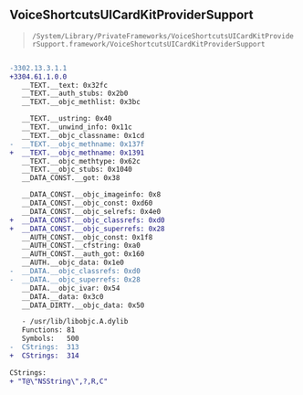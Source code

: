 ## VoiceShortcutsUICardKitProviderSupport

> `/System/Library/PrivateFrameworks/VoiceShortcutsUICardKitProviderSupport.framework/VoiceShortcutsUICardKitProviderSupport`

```diff

-3302.13.3.1.1
+3304.61.1.0.0
   __TEXT.__text: 0x32fc
   __TEXT.__auth_stubs: 0x2b0
   __TEXT.__objc_methlist: 0x3bc

   __TEXT.__ustring: 0x40
   __TEXT.__unwind_info: 0x11c
   __TEXT.__objc_classname: 0x1cd
-  __TEXT.__objc_methname: 0x137f
+  __TEXT.__objc_methname: 0x1391
   __TEXT.__objc_methtype: 0x62c
   __TEXT.__objc_stubs: 0x1040
   __DATA_CONST.__got: 0x38

   __DATA_CONST.__objc_imageinfo: 0x8
   __DATA_CONST.__objc_const: 0xd60
   __DATA_CONST.__objc_selrefs: 0x4e0
+  __DATA_CONST.__objc_classrefs: 0xd0
+  __DATA_CONST.__objc_superrefs: 0x28
   __AUTH_CONST.__objc_const: 0x1f8
   __AUTH_CONST.__cfstring: 0xa0
   __AUTH_CONST.__auth_got: 0x160
   __AUTH.__objc_data: 0x1e0
-  __DATA.__objc_classrefs: 0xd0
-  __DATA.__objc_superrefs: 0x28
   __DATA.__objc_ivar: 0x54
   __DATA.__data: 0x3c0
   __DATA_DIRTY.__objc_data: 0x50

   - /usr/lib/libobjc.A.dylib
   Functions: 81
   Symbols:   500
-  CStrings:  313
+  CStrings:  314
 
CStrings:
+ "T@\"NSString\",?,R,C"

```
